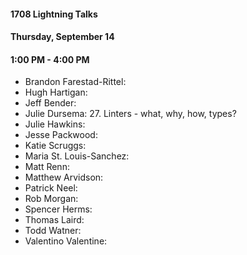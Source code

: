 #### 1708 Lightning Talks
#### Thursday, September 14
#### 1:00 PM - 4:00 PM

- Brandon Farestad-Rittel:
- Hugh Hartigan:
- Jeff Bender:
- Julie Dursema: 27. Linters - what, why, how, types?
- Julie Hawkins:
- Jesse Packwood:
- Katie Scruggs:
- Maria St. Louis-Sanchez:
- Matt Renn:
- Matthew Arvidson:
- Patrick Neel:
- Rob Morgan:
- Spencer Herms:
- Thomas Laird:
- Todd Watner:
- Valentino Valentine:
